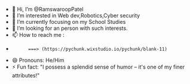 - 👋 Hi, I’m @RamswaroopPatel
- 👀 I’m interested in Web dev,Robotics,Cyber security
- 🌱 I’m currently focusing on my School Studies
- 💞️ I’m looking for an person with such interests.
- 📫 How to reach me :
-           ===> (https://pychunk.wixstudio.io/pychunk/blank-11)
- 😄 Pronouns: He/Him
- ⚡ Fun fact: "I possess a splendid sense of humor – it's one of my finer attributes!"

<!---
RamswaroopPatel/RamswaroopPatel is a ✨ special ✨ repository because its `README.md` (this file) appears on your GitHub profile.
You can click the Preview link to take a look at your changes.
--->
